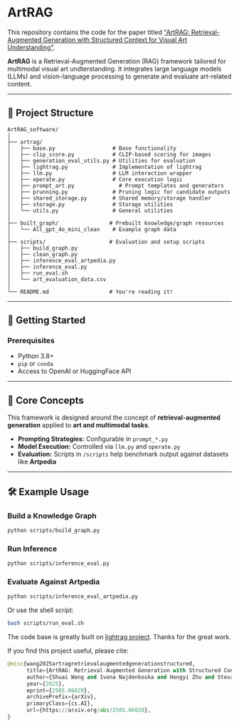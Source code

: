# ArtRAG
This repository contains the code for the paper titled ["ArtRAG: Retrieval-Augmented Generation with Structured Context for Visual Art Understanding"](https://arxiv.org/abs/2505.06020).

**ArtRAG** is a Retrieval-Augmented Generation (RAG) framework tailored for multimodal visual art undterstanding. It integrates large language models (LLMs) and vision-language processing to generate and evaluate art-related content.

---

## 📁 Project Structure

```
ArtRAG_software/
│
├── artrag/                   
│   ├── base.py                  # Base functionality
│   ├── clip_score.py            # CLIP-based scoring for images
│   ├── generation_eval_utils.py # Utilities for evaluation
│   ├── lightrag.py              # Implementation of lightrag
│   ├── llm.py                   # LLM interaction wrapper
│   ├── operate.py               # Core execution logic
│   ├── prompt_art.py              # Prompt templates and generators
│   ├── prunning.py              # Pruning logic for candidate outputs
│   ├── shared_storage.py        # Shared memory/storage handler
│   ├── storage.py               # Storage utilities
│   └── utils.py                 # General utilities
│
├── built_graph/                # Prebuilt knowledge/graph resources
│   └── All_gpt_4o_mini_clean    # Example graph data
│
├── scripts/                    # Evaluation and setup scripts
│   ├── build_graph.py
│   ├── clean_graph.py
│   ├── inference_eval_artpedia.py
│   ├── inference_eval.py
│   ├── run_eval.sh
│   └── art_evaluation_data.csv
│
└── README.md                   # You're reading it!
```

---

## 🚀 Getting Started

### Prerequisites

- Python 3.8+
- `pip` or `conda`
- Access to OpenAI or HuggingFace API 

---

## 🧠 Core Concepts

This framework is designed around the concept of **retrieval-augmented generation** applied to **art and multimodal tasks**.

- **Prompting Strategies:** Configurable in `prompt_*.py`
- **Model Execution:** Controlled via `llm.py` and `operate.py`
- **Evaluation:** Scripts in `/scripts` help benchmark output against datasets like **Artpedia**

---

## 🛠 Example Usage

### Build a Knowledge Graph

```bash
python scripts/build_graph.py
```

### Run Inference

```bash
python scripts/inference_eval.py
```

### Evaluate Against Artpedia

```bash
python scripts/inference_eval_artpedia.py
```

Or use the shell script:

```bash
bash scripts/run_eval.sh
```

The code base is greatly built on [lightrag project](https://github.com/HKUDS/LightRAG). Thanks for the great work.


If you find this project useful, please cite:
```python
@misc{wang2025artragretrievalaugmentedgenerationstructured,
      title={ArtRAG: Retrieval-Augmented Generation with Structured Context for Visual Art Understanding}, 
      author={Shuai Wang and Ivona Najdenkoska and Hongyi Zhu and Stevan Rudinac and Monika Kackovic and Nachoem Wijnberg and Marcel Worring},
      year={2025},
      eprint={2505.06020},
      archivePrefix={arXiv},
      primaryClass={cs.AI},
      url={https://arxiv.org/abs/2505.06020}, 
}
```